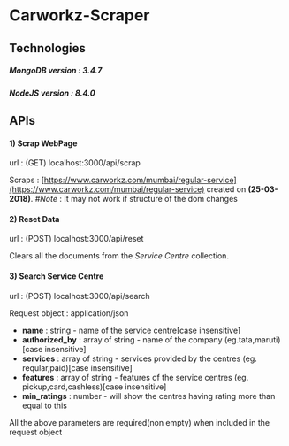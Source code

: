 # Carworkz-Scraper
## Technologies
##### MongoDB version : 3.4.7
##### NodeJS version : 8.4.0

## APIs
#### 1) Scrap WebPage
url : (GET) localhost:3000/api/scrap

Scraps : [https://www.carworkz.com/mumbai/regular-service](https://www.carworkz.com/mumbai/regular-service) created on **(25-03-2018)**.
 *#Note* : It may not work if structure of the dom changes


#### 2) Reset Data
url : (POST) localhost:3000/api/reset

Clears all the documents from the *Service Centre* collection.


#### 3) Search Service Centre
url : (POST) localhost:3000/api/search

Request object :  application/json

* **name** : string - name of the service centre[case insensitive]
* **authorized_by** : array of string - name of the company (eg.tata,maruti)[case insensitive]
* **services** : array of string - services provided by the centres (eg. reqular,paid)[case insensitive]
* **features** : array of string - features of the service centres (eg. pickup,card,cashless)[case insensitive]
* **min_ratings** : number - will show the centres having rating more than equal to this

All the above parameters are required(non empty) when included in the request object
